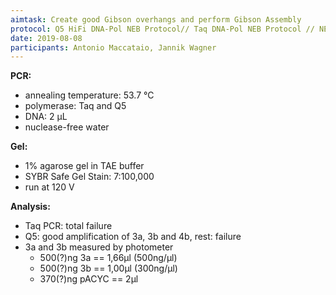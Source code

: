 ```yaml
---
aimtask: Create good Gibson overhangs and perform Gibson Assembly
protocol: Q5 HiFi DNA-Pol NEB Protocol// Taq DNA-Pol NEB Protocol // NEBuilder HiFi DNA Assembly Kit Protocol
date: 2019-08-08
participants: Antonio Maccataio, Jannik Wagner
---
```

**PCR:**
* annealing temperature: 53.7 °C
* polymerase: Taq and Q5
* DNA: 2 µL
* nuclease-free water

**Gel:**
* 1% agarose gel in TAE buffer
* SYBR Safe Gel Stain: 7:100,000
* run at 120 V

**Analysis:**
* Taq PCR: total failure
* Q5: good amplification of 3a, 3b and 4b, rest: failure
* 3a and 3b measured by photometer
  * 500(?)ng 3a == 1,66µl (500ng/µl) 
  * 500(?)ng 3b == 1,00µl (300ng/µl)
  * 370(?)ng pACYC == 2µl